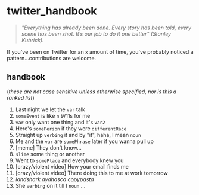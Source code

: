 # twitter_handbook

> *"Everything has already been done. Every story has been told, every scene has been shot. It’s our job to do it one better" (Stanley Kubrick).*

If you've been on Twitter for an `x` amount of time, you've probably noticed a pattern...contributions are welcome.
## handbook
(*these are not case sensitive unless otherwise specified, nor is this a ranked list*)
1. Last night we let the `var` talk
2. `someEvent` is like `n` 9/11s for me
3. `var` only want one thing and it's `var2`
4. Here's `somePerson` if they were `differentRace`
5. Straight up `verbing` it and by "it", haha, I mean `noun`
6. Me and the `var` are `somePhrase` later if you wanna pull up
7. [meme] They don't know...
8. `slime` some thing or another
9. Went to `somePlace` and everybody knew you
10. [crazy/violent video] How your email finds me
11. [crazy/violent video] There doing this to me at work tomorrow
12. *landshark ayahasca copypasta*
13. She `verbing` on it till I `noun`
...
